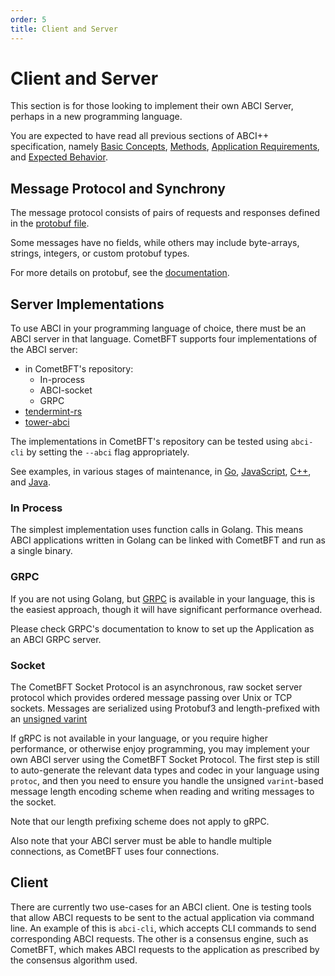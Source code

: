 ```yaml
---
order: 5
title: Client and Server
---
```


# Client and Server

This section is for those looking to implement their own ABCI Server, perhaps in
a new programming language.

You are expected to have read all previous sections of ABCI++ specification, namely
[Basic Concepts](./abci%2B%2B_basic_concepts.md),
[Methods](./abci%2B%2B_methods.md),
[Application Requirements](./abci%2B%2B_app_requirements.md), and
[Expected Behavior](./abci%2B%2B_comet_expected_behavior.md).

## Message Protocol and Synchrony

The message protocol consists of pairs of requests and responses defined in the
[protobuf file](https://github.com/airchains-network/wasmbft/blob/v0.38.x/proto/tendermint/abci/types.proto).

Some messages have no fields, while others may include byte-arrays, strings, integers,
or custom protobuf types.

For more details on protobuf, see the [documentation](https://developers.google.com/protocol-buffers/docs/overview).

<!--
As of v0.36 requests are synchronous. For each of ABCI++'s four connections (see
[Connections](./abci%2B%2B_app_requirements.md)), when CometBFT issues a request to the
Application, it will wait for the response before continuing execution. As a side effect,
requests and responses are ordered for each connection, but not necessarily across connections.
-->
## Server Implementations

To use ABCI in your programming language of choice, there must be an ABCI
server in that language. CometBFT supports four implementations of the ABCI server:

- in CometBFT's repository:
    - In-process
    - ABCI-socket
    - GRPC
- [tendermint-rs](https://github.com/informalsystems/tendermint-rs)
- [tower-abci](https://github.com/penumbra-zone/tower-abci)

The implementations in CometBFT's repository can be tested using `abci-cli` by setting
the `--abci` flag appropriately.

See examples, in various stages of maintenance, in
[Go](https://github.com/airchains-network/wasmbft/tree/master/abci/server),
[JavaScript](https://github.com/tendermint/js-abci),
[C++](https://github.com/mdyring/cpp-tmsp), and
[Java](https://github.com/jTendermint/jabci).

### In Process

The simplest implementation uses function calls in Golang.
This means ABCI applications written in Golang can be linked with CometBFT and run as a single binary.

### GRPC

If you are not using Golang,
but [GRPC](https://grpc.io/) is available in your language, this is the easiest approach,
though it will have significant performance overhead.

Please check GRPC's documentation to know to set up the Application as an
ABCI GRPC server.

### Socket

The CometBFT Socket Protocol is an asynchronous, raw socket server protocol which provides ordered
message passing over Unix or TCP sockets. Messages are serialized using Protobuf3 and length-prefixed
with an [unsigned varint](https://developers.google.com/protocol-buffers/docs/encoding?csw=1#varints)

If gRPC is not available in your language, or you require higher performance, or
otherwise enjoy programming, you may implement your own ABCI server using the
CometBFT Socket Protocol. The first step is still to auto-generate the
relevant data types and codec in your language using `protoc`, and then you need to
ensure you handle the unsigned `varint`-based message length encoding scheme
when reading and writing messages to the socket.

Note that our length prefixing scheme does not apply to gRPC.

Also note that your ABCI server must be able to handle multiple connections,
as CometBFT uses four connections.

## Client

There are currently two use-cases for an ABCI client. One is testing
tools that allow ABCI requests to be sent to the actual application via
command line. An example of this is `abci-cli`, which accepts CLI commands
to send corresponding ABCI requests.
The other is a consensus engine, such as CometBFT,
which makes ABCI requests to the application as prescribed by the consensus
algorithm used.
